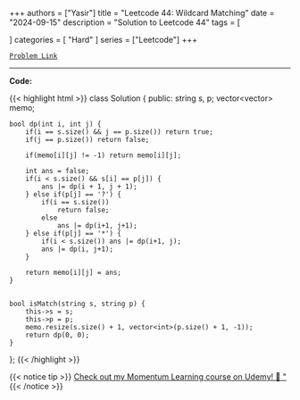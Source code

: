 
+++
authors = ["Yasir"]
title = "Leetcode 44: Wildcard Matching"
date = "2024-09-15"
description = "Solution to Leetcode 44"
tags = [
    
]
categories = [
    "Hard"
]
series = ["Leetcode"]
+++



[`Problem Link`](https://leetcode.com/problems/wildcard-matching/description/)

---

**Code:**

{{< highlight html >}}
class Solution {
public:
	string s, p;
	vector<vector<int>> memo;

	bool dp(int i, int j) {
		if(i == s.size() && j == p.size()) return true;
		if(j == p.size()) return false;

		if(memo[i][j] != -1) return memo[i][j];

		int ans = false;
		if(i < s.size() && s[i] == p[j]) {
			ans |= dp(i + 1, j + 1);
		} else if(p[j] == '?') {
			if(i == s.size())
				return false;
			else
				ans |= dp(i+1, j+1);
		} else if(p[j] == '*') {
			if(i < s.size()) ans |= dp(i+1, j);
			ans |= dp(i, j+1);
		}

		return memo[i][j] = ans;
	}


    bool isMatch(string s, string p) {
        this->s = s;
        this->p = p;
        memo.resize(s.size() + 1, vector<int>(p.size() + 1, -1));
        return dp(0, 0);
    }
};
{{< /highlight >}}


{{< notice tip >}}
[Check out my Momentum Learning course on Udemy! 🚀 "](https://www.udemy.com/course/blind-75-the-data-structures-and-algorithms-essentials/)
{{< /notice >}}

